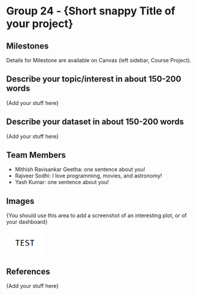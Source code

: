 # Group 24 - {Short snappy Title of your project}

## Milestones

Details for Milestone are available on Canvas (left sidebar, Course Project).

## Describe your topic/interest in about 150-200 words

{Add your stuff here}

## Describe your dataset in about 150-200 words

{Add your stuff here}

## Team Members

- Mithish Ravisankar Geetha: one sentence about you!
- Rajveer Sodhi: I love programming, movies, and astronomy!
- Yash Kumar: one sentence about you!

## Images

{You should use this area to add a screenshot of an interesting plot, or of your dashboard}

<img src ="images/test.png" width="100px">

## References

{Add your stuff here}




